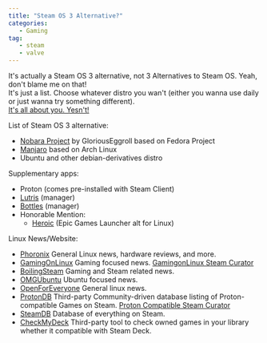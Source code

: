 ```yaml
---
title: "Steam OS 3 Alternative?"
categories:
   - Gaming
tag:
   - steam
   - valve
---
```

It\'s actually a Steam OS 3 alternative, not 3 Alternatives to Steam OS. Yeah, don\'t blame me on that!  
It\'s just a list. Choose whatever distro you wan\'t (either you wanna use daily or just wanna try something different).  
[It\'s all about you. Yesn\'t!](https://www.youtube.com/watch?v=kytTbwj6miM)  

List of Steam OS 3 alternative:  
   - [Nobara Project](https://nobaraproject.org) by GloriousEggroll based on Fedora Project  
   - [Manjaro](https://manjaro.org) based on Arch Linux  
   - Ubuntu and other debian-derivatives distro

Supplementary apps:
   - Proton  (comes pre-installed with Steam Client)  
   - [Lutris](https://lutris.net) (manager)  
   - [Bottles](https://usebottles.com) (manager)  
   - Honorable Mention:  
      - [Heroic](https://github.com/Heroic-Games-Launcher/HeroicGamesLauncher)  (Epic Games Launcher alt for Linux)  

Linux News/Website:  
   - [Phoronix](https://phoronix.com) General Linux news, hardware reviews, and more. 
   - [GamingOnLinux](https://gamingonlinux.com) Gaming focused news. [GamingonLinux Steam Curator](https://store.steampowered.com/curator/4218320-GamingOnLinux)  
   - [BoilingSteam](https://boilingsteam.com) Gaming and Steam related news. 
   - [OMGUbuntu](https://omgubuntu.co.uk) Ubuntu focused news.  
   - [OpenForEveryone](https://openforeveryone.net)  General linux news.  
   - [ProtonDB](https://protondb.com) Third-party Community-driven database listing of Proton-compatible Games on Steam. [Proton Compatible Steam Curator](https://store.steampowered.com/curator/33483305-Proton-Compatible)  
   - [SteamDB](https://steamdb.info) Database of everything on Steam.
   - [CheckMyDeck](https://checkmydeck.herokuapp.com) Third-party tool to check owned games in your library whether it compatible with Steam Deck.
